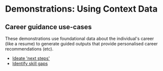 # Demonstrations: Using Context Data

## Career guidance use-cases

These demonstrations use foundational data about the individual's career (like a resume) to generate guided outputs that provide personalised career recommendations (etc).

- [Ideate 'next steps'](/demos/professional/career-help/next-steps.md)
- [Identify skill gaps](/demos/professional/career-help/skill-gap-identification.md)
 
